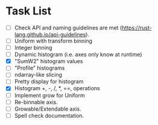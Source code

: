 # Task List

- [ ] Check API and naming guidelines are met (https://rust-lang.github.io/api-guidelines).
- [ ] Uniform with transform binning
- [ ] Integer binning
- [ ] Dynamic histogram (i.e. axes only know at runtime)
- [x] "SumW2" histogram values
- [ ] "Profile" histograms
- [ ] ndarray-like slicing
- [ ] Pretty display for histogram
- [x] Histogram +, -, /, *, ==, operations 
- [ ] Implement grow for Uniform
- [ ] Re-binnable axis.
- [ ] Growable/Extendable axis.
- [ ] Spell check documentation.